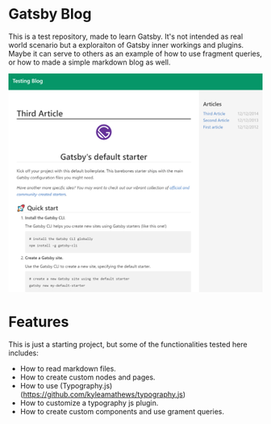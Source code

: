 # Gatsby Blog

This is a test repository, made to learn Gatsby. It's not intended as real world scenario but a exploraiton
of Gatsby inner workings and plugins. Maybe it can serve to others as an example of how to use fragment queries,
or how to made a simple markdown blog as well.

![Blog Screen](img/blog.png)


# Features

This is just a starting project, but some of the functionalities tested here includes:
- How to read markdown files.
- How to create custom nodes and pages.
- How to use (Typography.js)(https://github.com/kyleamathews/typography.js)
- How to customize a typography js plugin.
- How to create custom components and use grament queries.